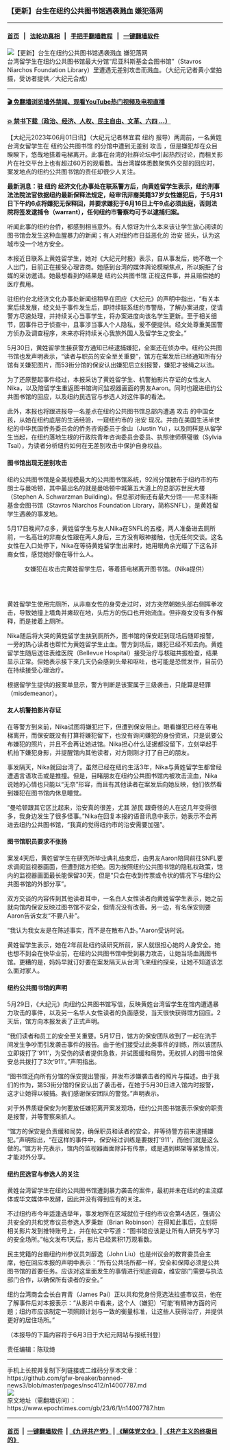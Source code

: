 ### 【更新】台生在纽约公共图书馆遇袭溅血 嫌犯落网
------------------------

#### [首页](https://github.com/gfw-breaker/banned-news3/blob/master/README.md) &nbsp;&nbsp;|&nbsp;&nbsp; [法轮功真相](https://github.com/begood0513/basic/blob/master/README.md)  &nbsp;&nbsp;|&nbsp;&nbsp; [手把手翻墙教程](https://github.com/gfw-breaker/guides/wiki)  &nbsp;&nbsp;|&nbsp;&nbsp; [一键翻墙软件](https://github.com/gfw-breaker/nogfw/blob/master/README.md)  



<div><img alt="【更新】台生在纽约公共图书馆遇袭溅血 嫌犯落网" class="attachment-djy_600_400 size-djy_600_400 wp-post-image" src="https://i.epochtimes.com/assets/uploads/2023/06/id14007788-166500-600x400.jpg"/>
<div class="caption">
 台湾留学生在纽约公共图书馆最大分馆“尼亚科斯基金会图书馆”（Stavros Niarchos Foundation Library）里遭遇无差别攻击而溅血。（大纪元记者黄小堂拍摄，受访者提供／大纪元合成）
</div></div><hr/>

#### [ 🎬  免翻墙浏览墙外禁闻、观看YouTube热门视频及电视直播](https://github.com/gfw-breaker/HelloWorld)

#### [ 💥  禁书下载（政治、经济、人权、民主自由、文革、六四 ...）](https://github.com/gfw-breaker/books/blob/master/README.md)

<div><p>
 【大纪元2023年06月01日讯】（大纪元记者林宜君
 <ok href="https://www.epochtimes.com/gb/tag/%E7%BA%BD%E7%BA%A6.html">
  纽约
 </ok>
 报导）两周前，一名黄姓台湾女留学生在
 <ok href="https://www.epochtimes.com/gb/tag/%E7%BA%BD%E7%BA%A6%E5%85%AC%E5%85%B1%E5%9B%BE%E4%B9%A6%E9%A6%86.html">
  纽约公共图书馆
 </ok>
 的分馆中遭到无差别
 <ok href="https://www.epochtimes.com/gb/tag/%E6%94%BB%E5%87%BB.html">
  攻击
 </ok>
 ，但是嫌犯却在众目睽睽下，悠哉地搭着电梯离开。此事在台湾的社群论坛中引起热烈讨论，而相关影片在社交平台上也有超过60万的观看数。当台湾媒体悉数聚焦外交部的回应时，案发地点的纽约公共图书馆的责任却很少人关注。
</p>
<p class="p1">
 <strong>
  最新消息：驻
  <ok href="https://www.epochtimes.com/gb/tag/%E7%BA%BD%E7%BA%A6.html">
   纽约
  </ok>
  经济文化办事处在联系警方后，向黄姓留学生表示，纽约刑事法法院法官依据纽约最新保释法规定，经审讯非裔美籍37岁女性嫌犯后，于5月31日下午约6点将嫌犯无保释回，并要求嫌犯于6月16日上午9点必须出庭，否则法院将签发逮捕令（warrant），任何纽约市警察均可予以逮捕归案。
 </strong>
</p>
<p>
 听闻此事的纽约台侨，都感到相当意外。有人惊讶为什么本来该让学生放心阅读的图书馆会发生这种血腥暴力的新闻；有人对纽约市日益恶化的
 <ok href="https://www.epochtimes.com/gb/tag/%E6%B2%BB%E5%AE%89.html">
  治安
 </ok>
 摇头，认为这城市没一个地方安全。
</p>
<p>
 本报近日联系上黄姓留学生，她对《大纪元时报》表示，自从事发后，她不敢一个人出门，目前正在接受心理咨商。她感到台湾的媒体舆论模糊焦点，所以婉拒了台媒的采访邀请。她最想看到的结果是
 <ok href="https://www.epochtimes.com/gb/tag/%E7%BA%BD%E7%BA%A6%E5%85%AC%E5%85%B1%E5%9B%BE%E4%B9%A6%E9%A6%86.html">
  纽约公共图书馆
 </ok>
 正视这件事，并且赔偿她的医疗费用。
</p>
<p>
 驻纽约台北经济文化办事处新闻组稍早在回应《大纪元》的声明中指出，“有关本案后续发展，经文处于事件发生后，即持续联系纽约市警局，了解办案进度，促请警方尽速处理，并持续关心当事学生，将办案进度向该名学生更新。至于相关细节，因事件已于侦查中，且事涉当事人个人隐私，爰不便提供。经文处尊重美国警方侦办及调查程序，未来亦将持续关心我旅外国人及留学生之安全。”
</p>
<p>
 5月30日，黄姓留学生接获警方通知已经逮捕嫌犯，全案还在侦办中。纽约公共图书馆也发声明表示，“读者与职员的安全至关重要”，馆方在案发后已经通知所有分馆有关嫌犯图片，而53街分馆的保安认出嫌犯后立刻报警，嫌犯才被绳之以法。
</p>
<p>
 为了还原整起事件经过，本报采访了黄姓留学生、机警拍影片存证的女性友人Nika，以及陪留学生重返图书馆询问监视器画面的男友Aaron。同时也跟进纽约公共图书馆的回应，以及纽约民选官与参选人对这件事的看法。
</p>
<p>
 此外，本报也将跟进报导一名差点在纽约公共图书馆总部内遭遇
 <ok href="https://www.epochtimes.com/gb/tag/%E6%94%BB%E5%87%BB.html">
  攻击
 </ok>
 的中国女孩，从她在纽约底层的生活经验，一窥纽约市的
 <ok href="https://www.epochtimes.com/gb/tag/%E6%B2%BB%E5%AE%89.html">
  治安
 </ok>
 现况。并由在美国生活半世纪的中华民国侨务委员会的侨务咨询委员于金山（Justin Yu），以及同样是从留学生当起，在纽约落地生根的行政院青年咨询委员会委员、执照律师蔡璧徽（Sylvia Tsai），为读者分析纽约如何在无差别攻击中保护自身权益。
</p>
<h4>
 图书馆出现无差别攻击
</h4>
<p>
 纽约公共图书馆是全美规模最大的公共图书馆系统，92间分馆散布于纽约市的布朗士与曼哈顿，其中最出名的就是曼哈顿中城第五大道上的总部苏世民大楼（Stephen A. Schwarzman Building）。但总部对街还有最大分馆——尼亚科斯基金会图书馆（Stavros Niarchos Foundation Library，简称SNFL），是黄姓留学生遇袭的事发地。
</p>
<p>
 5月17日晚间7点多，黄姓留学生与友人Nika在SNFL的五楼，两人准备进去厕所前，一名高壮的非裔女性跟在两人身后，三方没有眼神接触，也无任何交谈。这名女性在入口处停下，Nika在等待黄姓留学生出来时，她用眼角余光瞄了下这名非裔女性，感觉她好像在等什么人。
</p>
<figure aria-describedby="caption-attachment-14007789" class="wp-caption aligncenter" id="attachment_14007789" style="width: 600px">
 <ok href="https://i.epochtimes.com/assets/uploads/2023/06/id14007789-166506.jpg" target="_blank">
  <img alt="" class="size-large wp-image-14007789" src="https://i.epochtimes.com/assets/uploads/2023/06/id14007789-166506-600x400.jpg"/>
 </ok>
 <br/><figcaption class="wp-caption-text" id="caption-attachment-14007789">
  女嫌犯在攻击完黄姓留学生后，等着搭电梯离开图书馆。（Nika提供）
 </figcaption><br/>
</figure><br/>
<p>
 黄姓留学生使用完厕所，从非裔女性的身旁走过时，对方突然朝她头部右侧挥拳攻击，导致她撞上墙角并瘫软在地，头后方的伤口也开始流血。但非裔女没有多作解释，而是接着上厕所。
</p>
<p>
 Nika随后将大哭的黄姓留学生扶到厕所外，图书馆的保安赶到现场后随即报警，一旁的热心读者也帮忙为黄姓留学生止血。警方到场后，嫌犯已经不知去向。黄姓留学生随后送往表维医院（Bellevue Hospital）接受治疗与核磁共振检查，结果显示正常。但她表示接下来几天仍会感到头晕和呕吐，也可能是恐慌发作，目前仍在持续接受心理治疗。
</p>
<p>
 根据留学生提供的报案单显示，警方判断是该案属于三级袭击，只能算是轻罪（misdemeanor）。
</p>
<h4>
 友人机警拍影片存证
</h4>
<p>
 在等警方到来前，Nika试图将嫌犯拦下，但遭到保安阻止。眼看嫌犯已经在等电梯离开，而保安既没有打算将嫌犯留下，也没有询问嫌犯的身份资讯，只是说要公布嫌犯的照片，并且不会再让她进馆。Nika担心什么证据都没留下，立刻举起手机拍下嫌犯身影，并提醒馆内其他读者，对方刚刚才打了自己的朋友。
</p>
<p>
 事发隔天，Nika就回台湾了。虽然已经在纽约生活3年，Nika与黄姓留学生都曾经遭遇言语攻击或是推撞。但是，目睹朋友在纽约公共图书馆内被攻击流血，Nika说她的心情也只能以“无奈”形容，而且有其他读者在案发后向她反映，他们依然看到嫌犯在图书馆内休息睡觉。
</p>
<p>
 “曼哈顿跟其它区比起来，治安真的很差，尤其
 <ok href="https://www.epochtimes.com/gb/tag/%E6%B8%B8%E6%B0%91.html">
  游民
 </ok>
 跟奇怪的人在这几年变得很多，我身边发生了很多怪事。”Nika在回复本报的语音讯息中表示，她表示不会再进去纽约公共图书馆，“我真的觉得纽约市的治安需要加强”。
</p>
<p>
</p>
<h4>
 图书馆职员要求不张扬
</h4>
<p>
 案发4天后，黄姓留学生在研究所毕业典礼结束后，由男友Aaron陪同前往SNFL要求调阅监视器画面，但遭到馆方拒绝。因为按照纽约公共图书馆的隐私权政策，馆内的监视器画面最长能保留30天，但是“只会在收到传票或令状的情况下与纽约公共图书馆的外部分享”。
</p>
<p>
 双方交谈的内容传到其他读者耳中，一名白人女性读者向黄姓留学生表示，她之前就向馆内保安反映过图书馆不安全，但情况没有改善。另一边，有名保安则要Aaron告诉女友“不要八卦”。
</p>
<p>
 “我认为我女友是在陈述事实，而不是在散布八卦。”Aaron受访时说。
</p>
<p>
 黄姓留学生表示，她在2年前赴纽约读研究所前，家人就很担心她的人身安全。她也想不到会在快毕业前，在纽约公共图书馆中受到暴力攻击，让她当场血溅图书馆。更糟的是，妈妈早就订好要在案发隔天从台湾飞来纽约探亲，让她不知道该怎么面对家人。
</p>
<h4>
 纽约公共图书馆的声明
</h4>
<p>
 5月29日，《大纪元》向纽约公共图书馆写信，反映黄姓台湾留学生在馆内遭遇暴力攻击的事件，以及另一名华人女性读者的负面感受，当天很快获得馆方回应。2天后，馆方向本报发表了正式声明。
</p>
<p>
 “我们读者和员工的安全至关重要。5月17日，馆方的保安团队收到了一起在洗手间发生争吵而引发袭击事件的报告。由于他们接受过此类事件的训练，所以该团队立即拨打了‘911’，为受伤的读者提供急救，并试图缓和局势。无权抓人的图书馆保安总共拨打了3次‘911’。”声明指出。
</p>
<p>
 “图书馆还向所有分馆的保安提出警报，并发布涉嫌袭击者的照片与描述。由于我们的作为，第53街分馆的保安认出了袭击者，在她于5月30日进入馆内时报警，这才让她得以被捕。我们感谢保安团队的警觉。”声明表示。
</p>
<p>
 对于外界质疑保安为何要放任嫌犯离开案发现场，纽约公共图书馆表示保安的职责是报警，并等警察来抓人。
</p>
<p>
 “馆方的保安是负责缓和局势，确保职员和读者的安全，并等待警方前来逮捕嫌犯。”声明指出，“在这样的事件中，保安经过训练是要拨打‘911’，而他们就是这么做的。”馆方补充表示，馆内的监视器画面除非有传票，或是遇到绑架等紧急情况，才能对外分享。
</p>
<h4>
 纽约民选官与参选人的关注
</h4>
<p>
 黄姓台湾留学生在纽约公共图书馆遭到暴力袭击的案件，最初并未在纽约的主流媒体或华文媒体中发酵，因此并没有得到应有的关注。
</p>
<p>
 不过纽约市今年适逢选举年，事发地所在区域就位于纽约市议会第4选区，强调公共安全的共和党市议员参选人罗秉新（Brian Robinson）在得知此事后，立刻将相关影片发到推特账号上，并在帖文中写道：“图书馆应该是让所有人研究与学习的安全场所。”帖文发布1天后，影片已经累积1万观看数。
</p>
<p>
 民主党籍的台裔纽约州参议员刘醇逸（John Liu）也是州议会的教育委员会主席，他在回应本报的声明中表示：“所有公共场所都一样，安全和保障必须是公共图书馆的首要任务。应该对这里面发生的事情进行彻底调查，维安部门需要与执法部门合作，以确保所有读者的安全。”
</p>
<p>
 纽约台湾商会会长白育青（James Pai）正以共和党身份竞选法拉盛市议员，他在了解事件后对本报表示：“从影片中看来，这个人（嫌犯）‘可能’有精神方面的问题；纽约市应该制定一项照顾计划与一致的衡量标准，让这些人获得治疗，并提供更好的居住场所。”
</p>
<p>
 （本报导的下篇内容将于6月3日于大纪元网站与报纸刊登）
</p>
<p>
 责任编辑：陈玟绮
</p>
</div>
<hr/>
手机上长按并复制下列链接或二维码分享本文章：<br/>
https://github.com/gfw-breaker/banned-news3/blob/master/pages/nsc412/n14007787.md <br/>
<a href='https://github.com/gfw-breaker/banned-news3/blob/master/pages/nsc412/n14007787.md'><img src='https://github.com/gfw-breaker/banned-news3/blob/master/pages/nsc412/n14007787.md.png'/></a> <br/>
原文地址（需翻墙访问）：https://www.epochtimes.com/gb/23/6/1/n14007787.htm


------------------------
#### [首页](https://github.com/gfw-breaker/banned-news3/blob/master/README.md) &nbsp;|&nbsp; [一键翻墙软件](https://github.com/gfw-breaker/nogfw/blob/master/README.md) &nbsp;| [《九评共产党》](https://github.com/gfw-breaker/9ping.md/blob/master/README.md#九评之一评共产党是什么) | [《解体党文化》](https://github.com/gfw-breaker/jtdwh.md/blob/master/README.md) | [《共产主义的终极目的》](https://github.com/gfw-breaker/gczydzjmd.md/blob/master/README.md)


<img src='http://gfw-breaker.win/banned-news3/pages/nsc412/n14007787.md' width='0px' height='0px'/>